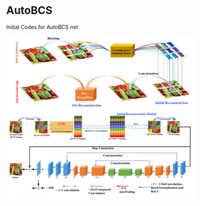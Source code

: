 # AutoBCS
Initial Codes for AutoBCS net

![Whole Framework](https://github.com/YangGaoUQ/AutoBCS/blob/master/img/Fig1.png)
![Network Flow](https://github.com/YangGaoUQ/AutoBCS/blob/master/img/Fig2.png)